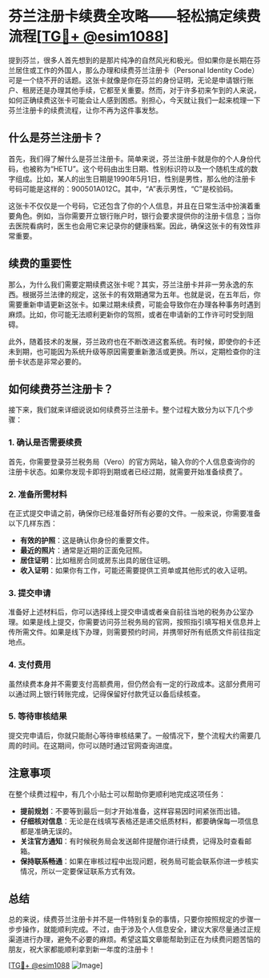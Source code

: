 # 芬兰注册卡续费全攻略——轻松搞定续费流程[[TG💪+ @esim1088](https://t.me/s/esim1088)]

提到芬兰，很多人首先想到的是那片纯净的自然风光和极光。但如果你是长期在芬兰居住或工作的外国人，那么办理和续费芬兰注册卡（Personal Identity Code）可是一个绕不开的话题。这张卡就像是你在芬兰的身份证明，无论是申请银行账户、租房还是办理其他手续，它都至关重要。然而，对于许多初来乍到的人来说，如何正确续费这张卡可能会让人感到困惑。别担心，今天就让我们一起来梳理一下芬兰注册卡的续费流程，让你不再为这件事发愁。

## 什么是芬兰注册卡？

首先，我们得了解什么是芬兰注册卡。简单来说，芬兰注册卡就是你的个人身份代码，也被称为“HETU”。这个号码由出生日期、性别标识符以及一个随机生成的数字组成。比如，某人的出生日期是1990年5月1日，性别是男性，那么他的注册卡号码可能是这样的：900501A012C。其中，“A”表示男性，“C”是校验码。

这张卡不仅仅是一个号码，它还包含了你的个人信息，并且在日常生活中扮演着重要角色。例如，当你需要开立银行账户时，银行会要求提供你的注册卡信息；当你去医院看病时，医生也会用它来记录你的健康档案。因此，确保这张卡的有效性非常重要。

## 续费的重要性

那么，为什么我们需要定期续费这张卡呢？其实，芬兰注册卡并非一劳永逸的东西。根据芬兰法律的规定，这张卡的有效期通常为五年。也就是说，在五年后，你需要重新申请更新这张卡。如果过期未续费，可能会导致你在办理各种事务时遇到麻烦。比如，你可能无法顺利更新你的驾照，或者在申请新的工作许可时受到阻碍。

此外，随着技术的发展，芬兰政府也在不断改进这套系统。有时候，即使你的卡还未到期，也可能因为系统升级等原因需要重新激活或更换。所以，定期检查你的注册卡状态是非常必要的。

## 如何续费芬兰注册卡？

接下来，我们就来详细说说如何续费芬兰注册卡。整个过程大致分为以下几个步骤：

### 1. 确认是否需要续费

首先，你需要登录芬兰税务局（Vero）的官方网站，输入你的个人信息查询你的注册卡状态。如果你发现卡即将到期或者已经过期，就需要开始准备续费了。

### 2. 准备所需材料

在正式提交申请之前，确保你已经准备好所有必要的文件。一般来说，你需要准备以下几样东西：

- **有效的护照**：这是确认你身份的重要文件。
- **最近的照片**：通常是近期的正面免冠照。
- **居住证明**：比如租房合同或房东出具的居住证明。
- **收入证明**：如果你有工作，可能还需要提供工资单或其他形式的收入证明。

### 3. 提交申请

准备好上述材料后，你可以选择线上提交申请或者亲自前往当地的税务办公室办理。如果是线上提交，你需要访问芬兰税务局的官网，按照指引填写相关信息并上传所需文件。如果是线下办理，则需要预约时间，并携带好所有纸质文件前往指定地点。

### 4. 支付费用

虽然续费本身并不需要支付高额费用，但仍然会有一定的行政成本。这部分费用可以通过网上银行转账完成，记得保留好付款凭证以备后续核查。

### 5. 等待审核结果

提交完申请后，你就只能耐心等待审核结果了。一般情况下，整个流程大约需要几周的时间。在这期间，你可以随时通过官网查询进度。

## 注意事项

在整个续费过程中，有几个小贴士可以帮助你更顺利地完成这项任务：

- **提前规划**：不要等到最后一刻才开始准备，这样容易因时间紧张而出错。
- **仔细核对信息**：无论是在线填写表格还是递交纸质材料，都要确保每一项信息都是准确无误的。
- **关注官方通知**：有时候税务局会发送邮件提醒你进行续费，记得及时查看邮箱。
- **保持联系畅通**：如果在审核过程中出现问题，税务局可能会联系你进一步核实情况，所以一定要保证联系方式有效。

## 总结

总的来说，续费芬兰注册卡并不是一件特别复杂的事情，只要你按照规定的步骤一步步操作，就能顺利完成。不过，由于涉及个人信息安全，建议大家尽量通过正规渠道进行办理，避免不必要的麻烦。希望这篇文章能帮助到正在为续费问题苦恼的朋友，祝大家都能顺利拿到新一年度的注册卡！

[[TG💪+ @esim1088](https://t.me/s/esim1088) ![Image](https://i.postimg.cc/4NQfJmqS/Snipaste-2025-05-13-00-14-12.png)]